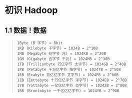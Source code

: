 # 初识 Hadoop

## 1.1 数据！数据

> ```log
> 1Byte (B 字节) = 8bit
> 1KB (Kilobyte 千字节) = 1024B = 2^10B
> 1MB (Megabyte 兆字节 兆) = 1024KB = 2^20B
> 1GM (Gigabyte 吉字节 千兆) = 1024MB = 2^30B
> 1TB (Trillionbyte 万亿字节 太字节) = 1024GB = 2^40B
> 1PB (Petabyte 千万亿字节 拍字节) = 1024TB = 2^50B
> 1EB (Exabyte 百亿亿字节 艾字节) = 1024PB = 2^60B
> 1ZB (Zettabyte 十万亿亿字节 泽字节) = 1024EB = 2^70B
> 1YB (Yottabyte 一亿亿亿字节 尧字节) = 1024ZB = 2^80B
> 1BB (Brontobyte 一千亿亿亿字节) = 1024YB = 2^90B
> ```
